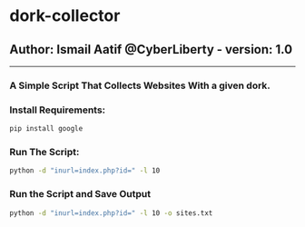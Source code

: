 # dork-collector
## Author: Ismail Aatif @CyberLiberty - version: 1.0
----------------
### A Simple Script That Collects Websites With a given dork. 

### Install Requirements:
```bash
pip install google
```

### Run The Script:
```bash
python -d "inurl=index.php?id=" -l 10
```

### Run the Script and Save Output
```bash
python -d "inurl=index.php?id=" -l 10 -o sites.txt
```
